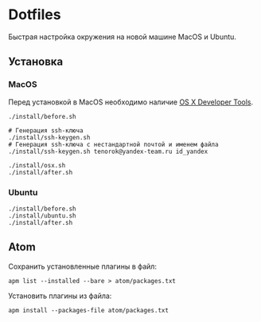 # Dotfiles

Быстрая настройка окружения на новой машине MacOS и Ubuntu.

## Установка

### MacOS

Перед установкой в MacOS необходимо наличие [OS X Developer Tools](https://developer.apple.com/technologies/tools/).

```
./install/before.sh

# Генерация ssh-ключа
./install/ssh-keygen.sh
# Генерация ssh-ключа с нестандартной почтой и именем файла
./install/ssh-keygen.sh tenorok@yandex-team.ru id_yandex

./install/osx.sh
./install/after.sh
```

### Ubuntu

```
./install/before.sh
./install/ubuntu.sh
./install/after.sh
```

## Atom

Сохранить установленные плагины в файл:
```
apm list --installed --bare > atom/packages.txt
```

Установить плагины из файла:
```
apm install --packages-file atom/packages.txt
```
